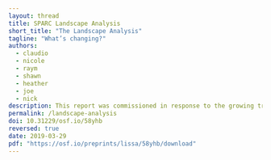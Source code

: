 ```yaml
---
layout: thread
title: SPARC Landscape Analysis
short_title: "The Landscape Analysis"
tagline: "What’s changing?"
authors:
  - claudio
  - nicole
  - raym
  - shawn
  - heather
  - joe
  - nick
description: This report was commissioned in response to the growing trend of commercial acquisition of critical infrastructure in our institutions. It is intended to provide a comprehensive look at the current players in this arena, their strategies and potential actions, and the implications of these on the operations of our libraries and home institutions. It also outlines suggestions for an initial set of strategic responses for the community to evaluate in order to ensure it controls both this infrastructure and the data generated by/resident on it.
permalink: /landscape-analysis
doi: 10.31229/osf.io/58yhb
reversed: true
date: 2019-03-29
pdf: "https://osf.io/preprints/lissa/58yhb/download"
---
```

